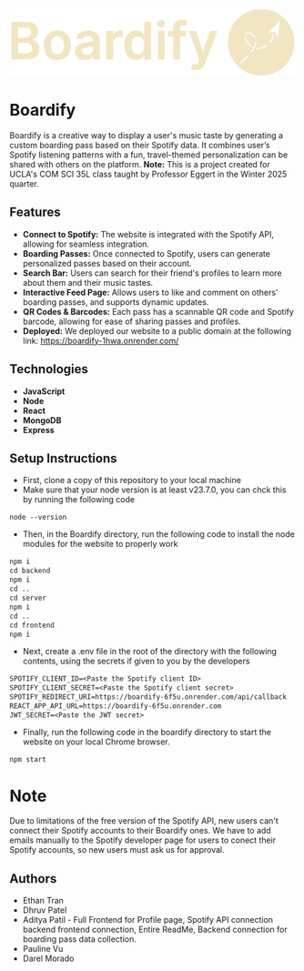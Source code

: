 ![Boardify Logo](./frontend/src/assets/logo.png)


# Boardify
Boardify is a creative way to display a user's music taste by generating a custom boarding pass based on their Spotify data. 
It combines user’s Spotify listening patterns with a fun, travel-themed personalization can be shared with others on the platform. 
**Note:** This is a project created for UCLA's COM SCI 35L class taught by Professor Eggert in the Winter 2025 quarter.


## Features
- **Connect to Spotify:** The website is integrated with the Spotify API, allowing for seamless integration.
- **Boarding Passes:** Once connected to Spotify, users can generate personalized passes based on their account.
- **Search Bar:** Users can search for their friend's profiles to learn more about them and their music tastes.
- **Interactive Feed Page:** Allows users to like and comment on others' boarding passes, and supports dynamic updates.
- **QR Codes & Barcodes:** Each pass has a scannable QR code and Spotify barcode, allowing for ease of sharing passes and profiles.
- **Deployed:** We deployed our website to a public domain at the following link: https://boardify-1hwa.onrender.com/


## Technologies
- **JavaScript** 
- **Node** 
- **React** 
- **MongoDB** 
- **Express**


## Setup Instructions
- First, clone a copy of this repository to your local machine
- Make sure that your node version is at least v23.7.0, you can chck this by running the following code
```
node --version
```
- Then, in the Boardify directory, run the following code to install the node modules for the website to properly work
```
npm i
cd backend
npm i
cd ..
cd server
npm i
cd ..
cd frontend
npm i
```
- Next, create a .env file in the root of the directory with the following contents, using the secrets if given to you by the developers
```
SPOTIFY_CLIENT_ID=<Paste the Spotify client ID>
SPOTIFY_CLIENT_SECRET=<Paste the Spotify client secret>
SPOTIFY_REDIRECT_URI=https://boardify-6f5u.onrender.com/api/callback
REACT_APP_API_URL=https://boardify-6f5u.onrender.com
JWT_SECRET=<Paste the JWT secret>
```
- Finally, run the following code in the boardify directory to start the website on your local Chrome browser.
```
npm start
```


# Note
Due to limitations of the free version of the Spotify API, new users can't connect their Spotify accounts to their Boardify ones.
We have to add emails manually to the Spotify developer page for users to conect their Spotify accounts, so new users must ask us for approval.


## Authors
- Ethan Tran
- Dhruv Patel
- Aditya Patil - Full Frontend for Profile page, Spotify API connection backend frontend connection, Entire ReadMe, Backend connection for boarding pass data collection.
- Pauline Vu
- Darel Morado